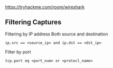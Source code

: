 
https://tryhackme.com/room/wireshark

## Filtering Captures

Filtering by IP address
Both source and destination 
```
ip.src == <source_ip> and ip.dst == <dst_ip>
```

Filter by port
```
tcp.port eq <port_num> or <protocl_name>
```